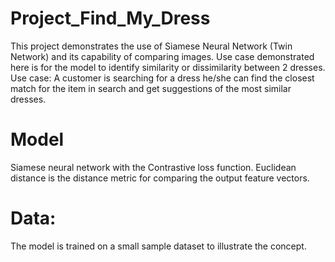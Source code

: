 # Project_Find_My_Dress
This project demonstrates the use of Siamese Neural Network (Twin Network) and its capability of comparing images.
Use case demonstrated here is for the model to identify similarity or dissimilarity between 2 dresses.
Use case:
A customer is searching for a dress he/she can find the closest match for the item in search and get suggestions of the most similar dresses.


# Model
Siamese neural network with the Contrastive loss function. Euclidean distance is the distance metric for comparing the output feature vectors.

# Data:
The model is trained on a small sample dataset to illustrate the concept. 

